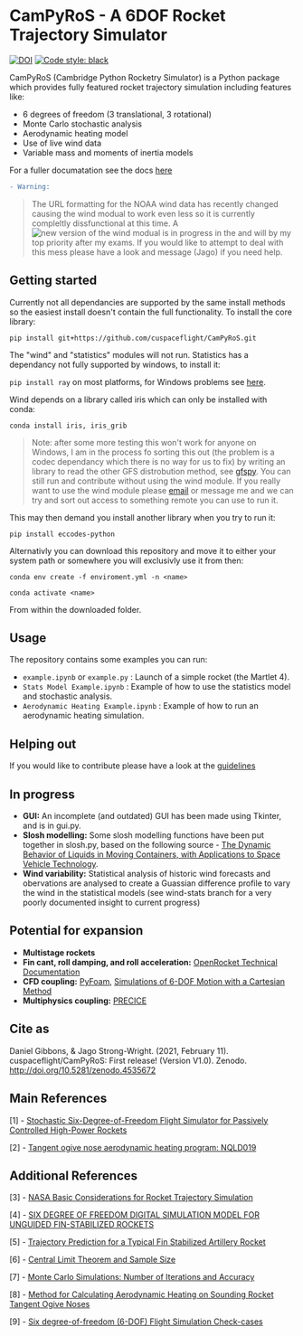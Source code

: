 # CamPyRoS - A 6DOF Rocket Trajectory Simulator
[![DOI](https://zenodo.org/badge/308847422.svg)](https://zenodo.org/badge/latestdoi/308847422) [![Code style: black](https://img.shields.io/badge/code%20style-black-000000.svg)](https://github.com/psf/black)

CamPyRoS (Cambridge Python Rocketry Simulator) is a Python package which provides fully featured rocket trajectory simulation including features like:
- 6 degrees of freedom (3 translational, 3 rotational)
- Monte Carlo stochastic analysis
- Aerodynamic heating model
- Use of live wind data
- Variable mass and moments of inertia models

For a fuller documatation see the docs [here](https://campyros.readthedocs.io/)

```diff
- Warning:
```
> The URL formatting for the NOAA wind data has recently changed causing the wind modual to work even less so it is currently compleltly dissfunctional at this time.
A ![new version of the wind modual is in progress](https://github.com/CUspaceflight/Campyros/tree/new-wind) in the and will by my top priority after my exams. If you would like to attempt to deal with this mess please have a look and message (Jago) if you need help.


## Getting started
Currently not all dependancies are supported by the same install methods so the easiest install doesn't contain the full functionality. To install the core library:

`pip install git+https://github.com/cuspaceflight/CamPyRoS.git`  

The "wind" and "statistics" modules will not run. Statistics has a dependancy not fully supported by windows, to install it:

`pip install ray` on most platforms, for Windows problems see [here](https://docs.ray.io/en/master/installation.html).

Wind depends on a library called iris which can only be installed with conda:

`conda install iris, iris_grib`

> Note: after some more testing this won't work for anyone on Windows, I am in the process fo sorting this out (the problem is a codec dependancy which there is no way for us to fix) by writing an library to read the other GFS distrobution method, see [gfspy](https://github.com/jagoosw/gfspy). You can still run and contribute without using the wind module. If you really want to use the wind module please [email](jagoosw@protonmail.com) or message me and we can try and sort out access to something remote you can use to run it. 

This may then demand you install another library when you try to run it:

`pip install eccodes-python`

Alternativly you can download this repository and move it to either your system path or somewhere you will exclusivly use it from then:

`conda env create -f enviroment.yml -n <name>`

`conda activate <name>`

From within the downloaded folder.

## Usage

The repository contains some examples you can run:
- `example.ipynb` or `example.py` : Launch of a simple rocket (the Martlet 4).
- `Stats Model Example.ipynb` : Example of how to use the statistics model and stochastic analysis.
- `Aerodynamic Heating Example.ipynb` : Example of how to run an aerodynamic heating simulation.

## Helping out
If you would like to contribute please have a look at the [guidelines](CONTRIBUTING.md)


## In progress
- **GUI:** An incomplete (and outdated) GUI has been made using Tkinter, and is in gui.py.
- **Slosh modelling:** Some slosh modelling functions have been put together in slosh.py, based on the following source - [The Dynamic Behavior of Liquids in Moving Containers, with Applications to Space Vehicle Technology](https://ntrs.nasa.gov/citations/19670006555).
- **Wind variability:** Statistical analysis of historic wind forecasts and obervations are analysed to create a Guassian difference profile to vary the wind in the statistical models (see wind-stats branch for a very poorly documented insight to current progress)


## Potential for expansion
- **Multistage rockets**
- **Fin cant, roll damping, and roll acceleration:** [OpenRocket Technical Documentation](http://openrocket.info/documentation.html)
- **CFD coupling:** [PyFoam](https://openfoamwiki.net/index.php/Contrib/PyFoam), [Simulations of 6-DOF Motion
with a Cartesian Method](https://pdfs.semanticscholar.org/ace3/5a61803390b0e0b70f6ca34492ad20a03e03.pdf)
- **Multiphysics coupling:** [PRECICE](https://www.precice.org/)

## Cite as
Daniel Gibbons, & Jago Strong-Wright. (2021, February 11). cuspaceflight/CamPyRoS: First release! (Version V1.0). Zenodo. http://doi.org/10.5281/zenodo.4535672

## Main References

[1] - [Stochastic Six-Degree-of-Freedom Flight Simulator for Passively Controlled High-Power Rockets](https://ascelibrary.org/doi/10.1061/%28ASCE%29AS.1943-5525.0000051)

[2] - [Tangent ogive nose aerodynamic heating program: NQLD019](https://ntrs.nasa.gov/citations/19730063810)


## Additional References
[3] - [NASA Basic Considerations for Rocket Trajectory Simulation](https://apps.dtic.mil/sti/pdfs/AD0642855.pdf)

[4] - [SIX DEGREE OF FREEDOM DIGITAL SIMULATION MODEL FOR UNGUIDED FIN-STABILIZED ROCKETS](https://apps.dtic.mil/dtic/tr/fulltext/u2/452106.pdf)

[5] - [Trajectory Prediction for a Typical Fin Stabilized Artillery Rocket](https://journals.ekb.eg/article_23742_f19c1da1a61e78c1f5bb7ce58a7b30dd.pdf)

[6] - [Central Limit Theorem and Sample Size](https://www.umass.edu/remp/Papers/Smith&Wells_NERA06.pdf)

[7] - [Monte Carlo Simulations: Number of Iterations and Accuracy](https://apps.dtic.mil/dtic/tr/fulltext/u2/a621501.pdf)

[8] - [Method for Calculating Aerodynamic Heating on Sounding Rocket Tangent Ogive Noses](https://arc.aiaa.org/doi/abs/10.2514/3.62081)

[9] - [Six degree-of-freedom (6-DOF) Flight Simulation Check-cases](https://nescacademy.nasa.gov/flightsim/)




